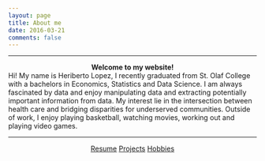 ```yaml
---
layout: page
title: About me 
date: 2016-03-21
comments: false
---
```

<hr/>    
<strong> <center> Welcome to my website! </center> </strong>
Hi! My name is Heriberto Lopez, I recently graduated from St. Olaf College with a bachelors in Economics, Statistics and Data Science. I am always fascinated by data and enjoy manipulating data and extracting potentially important information from data. My interest lie in the intersection between health care and bridging disparities for underserved communities. Outside of work, I enjoy playing basketball, watching movies, working out and playing video games. 

<hr/>
<center>
    <div class="btn-group">
        <a href="https://drive.google.com/file/d/1JBWlC_YGHRPY_pzgC4P_yLveAwiF8_B6/view?usp=sharing" class="btn btn-primary">Resume</a>
        <a href="https://heribertolopez.github.io//posts/" class="btn btn-primary"> Projects</a>
        <a href="https://heribertolopez.github.io//projects/" class="btn btn-primary"> Hobbies</a>    
    </div>
</center>
